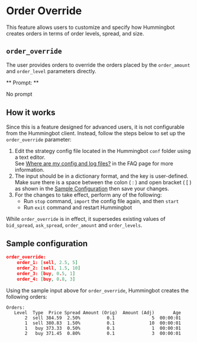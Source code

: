 # Order Override


This feature allows users to customize and specify how Hummingbot creates orders in terms of order levels, spread, and size.

## `order_override`

The user provides orders to override the orders placed by the `order_amount` and `order_level` parameters directly.

** Prompt: **

No prompt

## How it works

Since this is a feature designed for advanced users, it is not configurable from the Hummingbot client. Instead, follow the steps below to set up the `order_override` parameter:

1. Edit the strategy config file located in the Hummingbot `conf` folder using a text editor. <br/>See [Where are my config and log files?](https://hummingbot.zendesk.com/hc/en-us/articles/900005206343-Where-is-my-config-and-log-file-) in the FAQ page for more information.
2. The input should be in a dictionary format, and the key is user-defined.<br/>Make sure there is a space between the colon ( : ) and open bracket ( [ ) as shown in the [Sample Configuration](#sample-configuration) then save your changes.
3. For the changes to take effect, perform any of the following:
   - Run `stop` command, `import` the config file again, and then `start`
   - Run `exit` command and restart Hummingbot

While `order_override` is in effect, it supersedes existing values of `bid_spread`, `ask_spread`, `order_amount` and `order_levels`.

## Sample configuration

```json
order_override:
    order_1: [sell, 2.5, 5]
    order_2: [sell, 1.5, 10]
    order_3: [buy, 0.5, 1]
    order_4: [buy, 0.8, 3]
```

Using the sample input above for `order_override`, Hummingbot creates the following orders:

```
Orders:
   Level  Type  Price Spread Amount (Orig)  Amount (Adj)       Age
       2  sell 384.59  2.50%          0.1              5  00:00:01
       1  sell 380.83  1.50%          0.1             10  00:00:01
       1   buy 373.33  0.50%          0.1              1  00:00:01
       2   buy 371.45  0.80%          0.1              3  00:00:01
```
